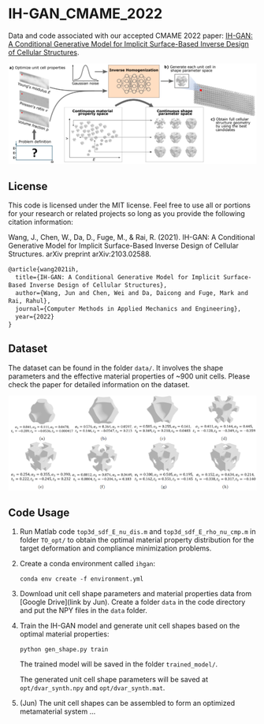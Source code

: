 # IH-GAN_CMAME_2022
Data and code associated with our accepted CMAME 2022 paper: [IH-GAN: A Conditional Generative Model for Implicit Surface-Based Inverse Design of Cellular Structures](https://arxiv.org/pdf/2103.02588.pdf).

![Alt text](ihgan.png)

## License
This code is licensed under the MIT license. Feel free to use all or portions for your research or related projects so long as you provide the following citation information:

Wang, J., Chen, W., Da, D., Fuge, M., & Rai, R. (2021). IH-GAN: A Conditional Generative Model for Implicit Surface-Based Inverse Design of Cellular Structures. arXiv preprint arXiv:2103.02588.

	@article{wang2021ih,
      title={IH-GAN: A Conditional Generative Model for Implicit Surface-Based Inverse Design of Cellular Structures},
      author={Wang, Jun and Chen, Wei and Da, Daicong and Fuge, Mark and Rai, Rahul},
      journal={Computer Methods in Applied Mechanics and Engineering},
      year={2022}
    }

## Dataset

The dataset can be found in the folder `data/`. It involves the shape parameters and the effective material properties of ~900 unit cells. Please check the paper for detailed information on the dataset.

![Alt text](data.png)

## Code Usage

1. Run Matlab code `top3d_sdf_E_nu_dis.m` and `top3d_sdf_E_rho_nu_cmp.m` in folder `TO_opt/` to obtain the optimal material property distribution for the target deformation and compliance minimization problems. 
<!-- The optimal material properties will be saved at `opt/tgt_prp.mat`. -->

2. Create a conda environment called `ihgan`:

   ```
   conda env create -f environment.yml
   ```
   
3. Download unit cell shape parameters and material properties data from [Google Drive](link by Jun). Create a folder `data` in the code directory and put the NPY files in the `data` folder.

4. Train the IH-GAN model and generate unit cell shapes based on the optimal material properties:

   ```
   python gen_shape.py train
   ```

   The trained model will be saved in the folder `trained_model/`. 
   
   The generated unit cell shape parameters will be saved at `opt/dvar_synth.npy` and `opt/dvar_synth.mat`.
   
5. (Jun) The unit cell shapes can be assembled to form an optimized metamaterial system ...
